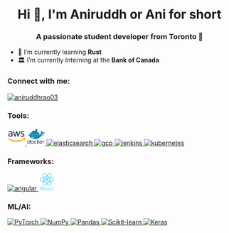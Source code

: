 <h1 align="center">Hi 👋, I'm Aniruddh or Ani for short</h1>
<h3 align="center">A passionate student developer from Toronto 🍁</h3>

- 🌱 I’m currently learning **Rust**
- 🏛️ I’m currently Interning at the **Bank of Canada**

<h3 align="left">Connect with me:</h3>
<p align="left">
<a href="https://linkedin.com/in/aniruddhrao03" target="blank"><img align="center" src="https://raw.githubusercontent.com/rahuldkjain/github-profile-readme-generator/master/src/images/icons/Social/linked-in-alt.svg" alt="aniruddhrao03" height="30" width="40" /></a>
</p>

<h3 align="left">Tools:</h3>
<p align="left"> 
  <a href="https://aws.amazon.com" target="_blank" rel="noreferrer"> 
    <img src="https://raw.githubusercontent.com/devicons/devicon/master/icons/amazonwebservices/amazonwebservices-original-wordmark.svg" alt="aws" width="40" height="40"/>
  </a> 
  <a href="https://www.docker.com/" target="_blank" rel="noreferrer"> 
    <img src="https://raw.githubusercontent.com/devicons/devicon/master/icons/docker/docker-original-wordmark.svg" alt="docker" width="40" height="40"/>
  </a> 
  <a href="https://www.elastic.co" target="_blank" rel="noreferrer"> 
    <img src="https://www.vectorlogo.zone/logos/elastic/elastic-icon.svg" alt="elasticsearch" width="40" height="40"/>
  </a> 
  <a href="https://cloud.google.com" target="_blank" rel="noreferrer"> 
    <img src="https://www.vectorlogo.zone/logos/google_cloud/google_cloud-icon.svg" alt="gcp" width="40" height="40"/>
  </a> 
  <a href="https://www.jenkins.io" target="_blank" rel="noreferrer"> 
    <img src="https://www.vectorlogo.zone/logos/jenkins/jenkins-icon.svg" alt="jenkins" width="40" height="40"/>
  </a> 
  <a href="https://kubernetes.io" target="_blank" rel="noreferrer"> 
    <img src="https://www.vectorlogo.zone/logos/kubernetes/kubernetes-icon.svg" alt="kubernetes" width="40" height="40"/>
  </a> 
</p>
  
<h3 align="left">Frameworks:</h3>
<p align="left"> 
  <a href="https://angular.io" target="_blank" rel="noreferrer"> 
    <img src="https://angular.io/assets/images/logos/angular/angular.svg" alt="angular" width="40" height="40"/>
  </a> 
  <a href="https://reactjs.org/" target="_blank" rel="noreferrer"> 
    <img src="https://raw.githubusercontent.com/devicons/devicon/master/icons/react/react-original-wordmark.svg" alt="react" width="40" height="40"/>
  </a>
  <!-- Add more framework icons here -->
</p>

<h3 align="left">ML/AI:</h3>
<p align="left"> 
  <a href="https://pytorch.org/" target="_blank" rel="noreferrer"> 
    <img src="https://upload.wikimedia.org/wikipedia/commons/thumb/9/96/Pytorch_logo.png/220px-Pytorch_logo.png" alt="PyTorch" width="40" height="40"/>
  </a>
  <a href="https://numpy.org/" target="_blank" rel="noreferrer"> 
    <img src="https://numpy.org/doc/stable/_static/numpy_logo.png" alt="NumPy" width="40" height="40"/>
  </a> 
  <a href="https://pandas.pydata.org/" target="_blank" rel="noreferrer"> 
    <img src="https://pandas.pydata.org/static/img/pandas_white.svg" alt="Pandas" width="40" height="40"/>
  </a> 
  <a href="https://scikit-learn.org/" target="_blank" rel="noreferrer"> 
    <img src="https://scikit-learn.org/stable/_static/scikit-learn-logo-small.png" alt="Scikit-learn" width="40" height="40"/>
  </a> 
  <a href="https://keras.io/" target="_blank" rel="noreferrer"> 
    <img src="https://keras.io/img/logo.png" alt="Keras" width="40" height="40"/>
  </a>
  <!-- Add more ML/AI related icons here -->
</p>
  <!-- Add more tool icons here -->


